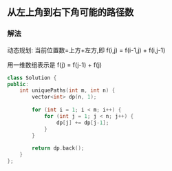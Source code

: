 ## 从左上角到右下角可能的路径数
### 解法
动态规划: 当前位置数=上方+左方,即
f(i,j) = f(i-1,j) + f(i,j-1)

用一维数组表示是 f(j) = f(j-1) + f(j)
```c++
class Solution {
public:
    int uniquePaths(int m, int n) {
        vector<int> dp(n, 1);
        
        for (int i = 1; i < m; i++) {
            for (int j = 1; j < n; j++) {
                dp[j] += dp[j-1];
            }
        }
        
        return dp.back();
    }
};
```